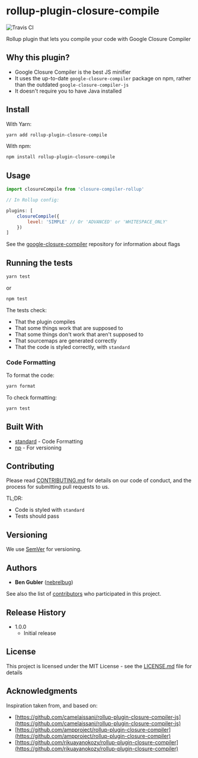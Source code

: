 # rollup-plugin-closure-compile
![Travis CI](https://img.shields.io/travis/com/nebrelbug/rollup-plugin-closure-compile.svg)

Rollup plugin that lets you compile your code with Google Closure Compiler

## Why this plugin?

- Google Closure Compiler is the best JS minifier
- It uses the up-to-date `google-closure-compiler` package on npm, rather than the outdated `google-closure-compiler-js`
- It doesn't require you to have Java installed

## Install

With Yarn:

```sh
yarn add rollup-plugin-closure-compile
```

With npm:

```sh
npm install rollup-plugin-closure-compile
```

## Usage

```js
import closureCompile from 'closure-compiler-rollup'

// In Rollup config:

plugins: [
    closureCompile({
        level: 'SIMPLE' // Or 'ADVANCED' or 'WHITESPACE_ONLY'
    })
]
```

See the [google-closure-compiler](https://www.npmjs.com/package/google-closure-compiler) repository for information about flags

## Running the tests

```sh
yarn test
```
or
```sh
npm test
```

The tests check:
- That the plugin compiles
- That some things work that are supposed to
- That some things don't work that aren't supposed to
- That sourcemaps are generated correctly
- That the code is styled correctly, with `standard`

### Code Formatting

To format the code:

```sh
yarn format
```

To check formatting:

```sh
yarn test
```

## Built With

- [standard](https://github.com/standard/standard) - Code Formatting
- [np](https://github.com/sindresorhus/np) - For versioning

## Contributing

Please read [CONTRIBUTING.md](https://gist.github.com/PurpleBooth/b24679402957c63ec426) for details on our code of conduct, and the process for submitting pull requests to us.

TL;DR:
- Code is styled with `standard`
- Tests should pass

## Versioning

We use [SemVer](http://semver.org/) for versioning.

## Authors

- **Ben Gubler** ([nebrelbug](https://github.com/nebrelbug))

See also the list of [contributors](https://github.com/your/project/contributors) who participated in this project.

## Release History

* 1.0.0
    * Initial release


## License

This project is licensed under the MIT License - see the [LICENSE.md](LICENSE.md) file for details

## Acknowledgments

Inspiration taken from, and based on:

* [https://github.com/camelaissani/rollup-plugin-closure-compiler-js](https://github.com/camelaissani/rollup-plugin-closure-compiler-js)
* [https://github.com/ampproject/rollup-plugin-closure-compiler](https://github.com/ampproject/rollup-plugin-closure-compiler)
* [https://github.com/rikuayanokozy/rollup-plugin-closure-compiler](https://github.com/rikuayanokozy/rollup-plugin-closure-compiler)

